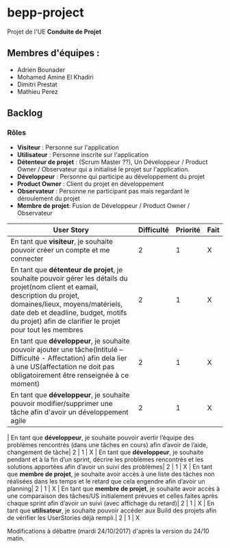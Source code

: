 # bepp-project

Projet de l'UE **Conduite de Projet**

## Membres d'équipes :
* Adrien Bounader
* Mohamed Amine El Khadiri
* Dimitri Prestat
* Mathieu Perez

## Backlog

### Rôles
* **Visiteur** : Personne sur l'application
* **Utilisateur** : Personne inscrite sur l'application
* **Détenteur de projet** : (Scrum Master ??), Un Développeur / Product Owner / Observateur qui a initialisé le projet sur l'application.
* **Développeur** : Personne qui participe au développement du projet
* **Product Owner** : Client du projet en développement
* **Observateur** : Personne ne participant pas mais regardant le déroulement du projet
* **Membre de projet**: Fusion de Développeur / Product Owner / Observateur

| User Story | Difficulté | Priorité | Fait |
|---|---|---|---|
| En tant que **visiteur**, je souhaite pouvoir créer un compte et me connecter | 2 | 1 | X 
| En tant que **détenteur de projet**, je souhaite pouvoir gérer les détails du projet(nom client et eamail, description du projet, domaines/lieux, moyens/matériels, date deb et deadline, budget, motifs du projet) afin de clarifier le projet pour tout les membres| 2 | 1 | X
| En tant que **développeur**, je souhaite pouvoir ajouter une tâche(Intitulé – Difficulté - Affectation) afin dela lier à une US(affectation ne doit pas obligatoirement être renseignée à ce moment)| 2 | 1 | X   
| En tant que **développeur**, je souhaite pouvoir modifier/supprimer une tâche afin d'avoir un développement agile | 2 | 1 | X   

| En tant que **développeur**, je souhaite pouvoir avertir l’équipe des problèmes rencontrés (dans une tâches en cours) afin d’avoir de l’aide, changement de tâche| 2 | 1 | X
| En tant que **développeur**, je souhaite pendant et à la fin d’un sprint, décrire les problèmes rencontrés et les solutions apportées afin d’avoir un suivi des problèmes| 2 | 1 | X
| En tant que **membre de projet**, je souhaite avoir accès à une liste des tâches non réalisées dans les temps et le retard que cela engendre afin d’avoir un planning| 2 | 1 | X
| En tant que **membre de projet**, je souhaite avoir accès à une comparaison des tâches/US initialement prévues et celles faites après chaque sprint afin d’avoir un suivi (avec affichage du retard)| 2 | 1 | X
| En tant que **utilisateur**, je souhaite pouvoir accéder aux Build des projets afin de vérifier les UserStories déjà rempli.| 2 | 1 | X

Modifications à débattre (mardi 24/10/2017) d'après la version du 24/10 matin.

